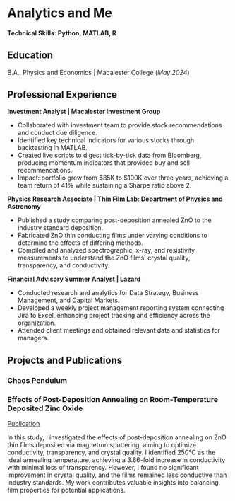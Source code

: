 # Analytics and Me

#### Technical Skills: Python, MATLAB, R

## Education
B.A., Physics and Economics | Macalester College (_May 2024_)

## Professional Experience

**Investment Analyst | Macalester Investment Group**
- Collaborated with investment team to provide stock recommendations and conduct due diligence.
- Identified key technical indicators for various stocks through backtesting in MATLAB.
- Created live scripts to digest tick-by-tick data from Bloomberg, producing momentum indicators that provided buy and sell recommendations.
- Impact: portfolio grew from $85K to $100K over three years, achieving a team return of 41% while sustaining a Sharpe ratio above 2.

**Physics Research Associate | Thin Film Lab: Department of Physics and Astronomy**
- Published a study comparing post-deposition annealed ZnO to the industry standard deposition.
- Fabricated ZnO thin conducting films under varying conditions to determine the effects of differing methods.
- Compiled and analyzed spectrographic, x-ray, and resistivity measurements to understand the ZnO films' crystal quality, transparency, and conductivity.

**Financial Advisory Summer Analyst | Lazard**
- Conducted research and analytics for Data Strategy, Business Management, and Capital Markets.
- Developed a weekly project management reporting system connecting Jira to Excel, enhancing project tracking and efficiency across the organization.
- Attended  client meetings and obtained relevant data and statistics for managers.
 
## Projects and Publications

### Chaos Pendulum

### Effects of Post-Deposition Annealing on Room-Temperature Deposited Zinc Oxide
[Publication]([(https://digitalcommons.macalester.edu/mjpa/vol12/iss1/10/]))


In this study, I investigated the effects of post-deposition annealing on ZnO thin films deposited via magnetron sputtering, aiming to optimize conductivity, transparency, and crystal quality. I identified 250°C as the ideal annealing temperature, achieving a 3.86-fold increase in conductivity with minimal loss of transparency. However, I found no significant improvement in crystal quality, and the films remained less conductive than industry standards. My work contributes valuable insights into balancing film properties for potential applications.
